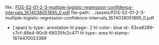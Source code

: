 file:: [FDS-S2-01-2-3-multiple-logistic-regression-confidence-intervals_1674038051895_0.pdf](../assets/FDS-S2-01-2-3-multiple-logistic-regression-confidence-intervals_1674038051895_0.pdf)
file-path:: ../assets/FDS-S2-01-2-3-multiple-logistic-regression-confidence-intervals_1674038051895_0.pdf

- [:span]
  ls-type:: annotation
  hl-page:: 2
  hl-color:: blue
  id:: 63ce6289-c7cf-48e4-90c8-68035fc2c471
  hl-type:: area
  hl-stamp:: 1674470023389